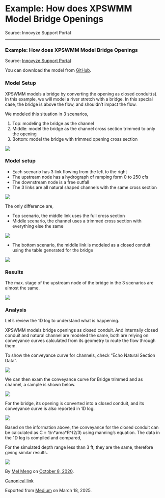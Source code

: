 # Example: How does XPSWMM Model Bridge Openings

Source: Innovyze Support Portal

---

### Example: How does XPSWMM Model Bridge Openings

Source: [Innovyze Support Portal](https://innovyze.force.com/support/s/article/Model-bridge-opening-in-XPSWMM-Example)

You can download the model from [GitHub](https://github.com/mel-meng/xpswmm/tree/master/models/bridge_opening).

### Model Setup

XPSWMM models a bridge by converting the opening as closed conduit(s). In this example, we will model a river stretch with a bridge. In this special case, the bridge is above the flow, and shouldn’t impact the flow.

We modeled this situation in 3 scenarios,

1. Top: modeling the bridge as the channel
2. Middle: model the bridge as the channel cross section trimmed to only the opening
3. Bottom: model the bridge with trimmed opening cross section

![](images\1_BFT_vQv7QE5GvFJI-4Q_QQ.png)

### Model setup

* Each scenario has 3 link flowing from the left to the right
* The upstream node has a hydrograph of ramping form 0 to 250 cfs
* The downstream node is a free outfall
* The 3 links are all natural shaped channels with the same cross section

![](images\1_lHyxEbP7wwAwL_VnuZqUEA.png)

The only difference are,

* Top scenario, the middle link uses the full cross section
* Middle scenario, the channel uses a trimmed cross section with everything else the same

![](images\1_IJILC1gqxlMGR_VZShUtOQ.png)

* The bottom scenario, the middle link is modeled as a closed conduit using the table generated for the bridge

![](images\1_vNIkk8ySBCI853KvdF3rmQ.png)

### Results

The max. stage of the upstream node of the bridge in the 3 scenarios are almost the same.

![](images\1_RcTY9RU-KEJp5yr5ZZSi2A.png)

### Analysis

Let’s review the 1D log to understand what is happening.

XPSWMM models bridge openings as closed conduit. And internally closed conduit and natural channel are modeled the same, both are relying on conveyance curves calculated from its geometry to route the flow through them.

To show the conveyance curve for channels, check “Echo Natural Section Data”.

![](images\1_EAEY2uVuHE2BUIWtJ4xPEA.png)

We can then exam the conveyance curve for Bridge trimmed and as channel, a sample is shown below.

![](images\1_u1lm4w7TQSIxMd2lAzl2CQ.png)

For the bridge, its opening is converted into a closed conduit, and its conveyance curve is also reported in 1D log.

![](images\1_gDK8BhZRCv4T5MERWDtKnQ.png)

Based on the information above, the conveyance for the closed conduit can be calculated as C = 1/n\*area\*R^(2/3) using manning’s equation. The data in the 1D log is compiled and compared,

For the simulated depth range less than 3 ft, they are the same, therefore giving similar results.

![](images\1_TLkDB6UOJ7R1kGUG6oowIA.png)

By [Mel Meng](https://medium.com/@mel-meng-pe) on [October 8, 2020](https://medium.com/p/d095334b551c).

[Canonical link](https://medium.com/@mel-meng-pe/example-how-does-xpswmm-model-bridge-openings-d095334b551c)

Exported from [Medium](https://medium.com) on March 18, 2025.